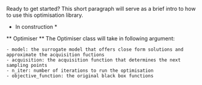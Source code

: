 Ready to get started? This short paragraph will serve as a brief intro to how to use this optimisation library.

* In construction *

** Optimiser **
The Optimiser class will take in following argument:

    - model: the surrogate model that offers close form solutions and approximate the acquisition fuctions
    - acquisition: the acquisition function that determines the next sampling points
    - n_iter: number of iterations to run the optimisation
    - objective_function: the original black box functions



    